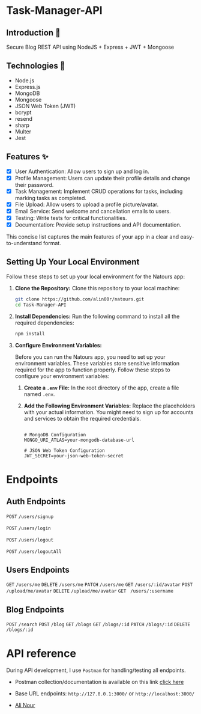 ﻿# Task-Manager-API
  
## Introduction 🌟
Secure Blog REST API using NodeJS + Express + JWT + Mongoose

## Technologies 🚀

- Node.js
- Express.js
- MongoDB
- Mongoose
- JSON Web Token (JWT)
- bcrypt
- resend
- sharp
- Multer
- Jest

## Features ✨

- [x] User Authentication: Allow users to sign up and log in.
- [x] Profile Management: Users can update their profile details and change their password.
- [x] Task Management: Implement CRUD operations for tasks, including marking tasks as completed.
- [x] File Upload: Allow users to upload a profile picture/avatar.
- [x] Email Service: Send welcome and cancellation emails to users.
- [x] Testing: Write tests for critical functionalities.
- [x] Documentation: Provide setup instructions and API documentation.

This concise list captures the main features of your app in a clear and easy-to-understand format.

## Setting Up Your Local Environment

Follow these steps to set up your local environment for the Natours app:

1. **Clone the Repository:**
   Clone this repository to your local machine:
   ```bash
   git clone https://github.com/alin00r/natours.git
   cd Task-Manager-API
   ```
2. **Install Dependencies:**
   Run the following command to install all the required dependencies:
   ```bash
   npm install
   ```
3. **Configure Environment Variables:**

   Before you can run the Natours app, you need to set up your environment variables. These variables store sensitive information required for the app to function properly. Follow these steps to configure your environment variables:

   1. **Create a `.env` File:**
      In the root directory of the app, create a file named `.env`.

   2. **Add the Following Environment Variables:**
      Replace the placeholders with your actual information. You might need to sign up for accounts and services to obtain the required credentials.

      ```dotenv

      # MongoDB Configuration
      MONGO_URI_ATLAS=your-mongodb-database-url

      # JSON Web Token Configuration
      JWT_SECRET=your-json-web-token-secret

      ```
# Endpoints
## Auth Endpoints
```POST``` ```/users/signup```

```POST``` ```/users/login```

```POST``` ```/users/logout```

```POST``` ```/users/logoutAll```
## Users Endpoints
```GET``` ```/users/me```
```DELETE``` ```/users/me```
```PATCH``` ```/users/me```
```GET``` ```/users/:id/avatar```
```POST``` ```/upload/me/avatar```
```DELETE``` ```/upload/me/avatar```
```GET``` ``` /users/:username```
## Blog Endpoints
```POST``` ```/search```
```POST``` ```/blog```
```GET``` ```/blogs```
```GET``` ```/blogs/:id```
```PATCH``` ```/blogs/:id```
```DELETE``` ```/blogs/:id```



# API reference

During API development, I use `Postman` for handling/testing all endpoints.

- Postman collection/documentation is available on this link [click here](https://documenter.getpostman.com/view/28708948/2sA2r53QcQ)
- Base URL endpoints: `http://127.0.0.1:3000/` or `http://localhost:3000/`



- [Ali Nour](https://github.com/alin00r)
